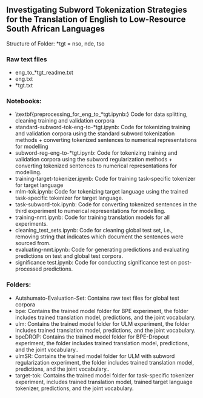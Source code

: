 ## Investigating Subword Tokenization Strategies for the Translation of English to Low-Resource South African Languages

Structure of Folder:
*tgt = nso, nde, tso

### Raw text files
- eng_to_*tgt_readme.txt
- eng.txt
- *tgt.txt

### Notebooks:
- \textbf{preprocessing_for_eng_to_*tgt.ipynb:} Code for data splitting, cleaning training and validation corpora
- standard-subword-tok-eng-to-*tgt.ipynb: Code for tokenizing training and validation corpora using the standard subword tokenization methods + converting tokenized sentences to numerical representations for modelling
- subword-reg-eng-to-*tgt.ipynb: Code for tokenizing training and validation corpora using the subword regularization methods + converting tokenized sentences to numerical representations for modelling.
- training-target-tokenizer.ipynb: Code for training task-specific tokenizer for target language
- mlm-tok.ipynb: Code for tokenizing target language using the trained task-specific tokenizer for target language.
- task-subword-tok.ipynb: Code for converting tokenized sentences in the third experiment to numerical representations for modelling.
- training-nmt.ipynb: Code for training translation models for all experiments.
- cleaning_test_sets.ipynb: Code for cleaning global test set, i.e., removing  string that indicates which document the sentences were sourced from.
- evaluating-nmt.ipynb: Code for generating predictions and evaluating predictions on test and global test corpora.
- significance test.ipynb: Code for conducting significance test on post-processed predictions.

### Folders:
- Autshumato-Evaluation-Set: Contains raw text files for global test corpora
- bpe: Contains the trained model folder for BPE experiment, the folder includes trained translation model, predictions, and the joint vocabulary.
- ulm: Contains the trained model folder for ULM experiment, the folder includes trained translation model, predictions, and the joint vocabulary.
- bpeDROP: Contains the trained model folder for BPE-Dropout experiment, the folder includes trained translation model, predictions, and the joint vocabulary..
- ulmSR: Contains the trained model folder for ULM with subword regularization experiment, the folder includes trained translation model, predictions, and the joint vocabulary..
- target-tok: Contains the trained model folder for task-specific tokenizer experiment, includes trained translation model, trained target language tokenizer, predictions, and the joint vocabulary.
